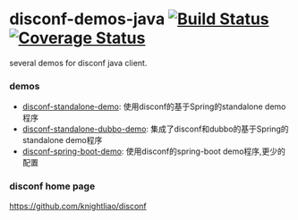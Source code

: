 disconf-demos-java [![Build Status](https://travis-ci.org/knightliao/disconf-demos-java.svg?branch=dev)](https://travis-ci.org/knightliao/disconf-demos-java) [![Coverage Status](https://coveralls.io/repos/knightliao/disconf-demos-java/badge.svg?branch=dev&service=github)](https://coveralls.io/github/knightliao/disconf-demos-java?branch=dev)
=======

several demos for disconf java client.

### demos

- [disconf-standalone-demo](https://github.com/knightliao/disconf/tree/master/disconf-demos/disconf-standalone-demo): 使用disconf的基于Spring的standalone demo程序
- [disconf-standalone-dubbo-demo](https://github.com/knightliao/disconf/tree/dev/disconf-demos/disconf-standalone-dubbo-demo): 集成了disconf和dubbo的基于Spring的standalone demo程序
- [disconf-spring-boot-demo](https://github.com/knightliao/disconf/tree/dev/disconf-demos/disconf-spring-boot-demo): 使用disconf的spring-boot demo程序,更少的配置


### disconf home page

https://github.com/knightliao/disconf